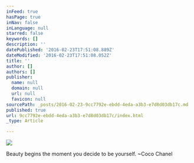 ```yaml
---
inFeed: true
hasPage: true
inNav: false
inLanguage: null
starred: false
keywords: []
description: ''
datePublished: '2016-02-23T17:51:08.889Z'
dateModified: '2016-02-23T17:51:08.052Z'
title: ''
author: []
authors: []
publisher:
  name: null
  domain: null
  url: null
  favicon: null
sourcePath: _posts/2016-02-23-9cc7792e-ebdd-4eda-a3b3-e7d8d03db17c.md
published: true
url: 9cc7792e-ebdd-4eda-a3b3-e7d8d03db17c/index.html
_type: Article

---
```

![](https://the-grid-user-content.s3-us-west-2.amazonaws.com/9004e05b-251f-4abe-8f6e-f37657858162.jpg)

Beauty begins the moment you decide to be yourself. ~Coco Chanel